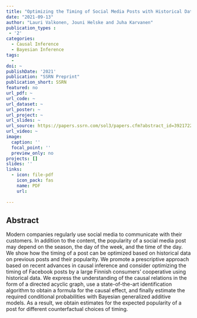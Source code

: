 ```yaml
---
title: "Optimizing the Timing of Social Media Posts with Historical Data"
date: "2021-09-13"
author: "Lauri Valkonen, Jouni Helske and Juha Karvanen"
publication_types : 
 - '2'
categories: 
  - Causal Inference
  - Bayesian Inference
tags:
  - 
doi: ~
publishDate: '2021'
publication: "SSRN Preprint"
publication_short: SSRN
featured: no
url_pdf: ~
url_code: ~
url_dataset: ~
url_poster: ~
url_project: ~
url_slides: ~
url_source: https://papers.ssrn.com/sol3/papers.cfm?abstract_id=3921722
url_video: ~
image:
  caption: ''
  focal_point: ''
  preview_only: no
projects: []
slides: ''
links:
  - icon: file-pdf
    icon_pack: fas
    name: PDF
    url: 
    
---
```


## Abstract

Modern companies regularly use social media to communicate with their customers. In addition to the content, the popularity of a social media post may depend on the season, the day of the week, and the time of the day. We show how the timing of a post can be optimized based on historical data on previous posts and their popularity. We promote a prescriptive approach based on recent advances in causal inference and consider optimizing the timing of Facebook posts by a large Finnish consumers’ cooperative using historical data. We express the understanding of the causal relations in the form of a directed acyclic graph, use a state-of-the-art identification algorithm to obtain a formula for the causal effect, and finally estimate the required conditional probabilities with Bayesian generalized additive models. As a result, we obtain estimates for the expected popularity of a post for different counterfactual choices of timing.


